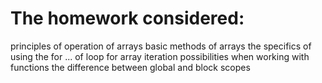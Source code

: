 # The homework considered:

principles of operation of arrays basic methods of arrays the specifics of using
the for ... of loop for array iteration possibilities when working with
functions the difference between global and block scopes
